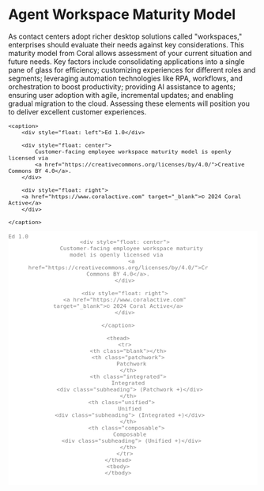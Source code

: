 # Agent Workspace Maturity Model

As contact centers adopt richer desktop solutions called "workspaces," enterprises should evaluate their needs against key considerations. This maturity model from Coral allows assessment of your current situation and future needs. Key factors include consolidating applications into a single pane of glass for efficiency; customizing experiences for different roles and segments; leveraging automation technologies like RPA, workflows, and orchestration to boost productivity; providing AI assistance to agents; ensuring user adoption with agile, incremental updates; and enabling gradual migration to the cloud. Assessing these elements will position you to deliver excellent customer experiences. 


<main id="maturity-model">

    <caption>
        <div style="float: left">Ed 1.0</div>

        <div style="float: center">
            Customer-facing employee workspace maturity model is openly licensed via 
            <a href="https://creativecommons.org/licenses/by/4.0/">Creative Commons BY 4.0</a>.
        </div>

        <div style="float: right">
        <a href="https://www.coralactive.com" target="_blank">© 2024 Coral Active</a>
        </div>
        
    </caption>
    


<table>
    <caption>
        <div style="float: left">Ed 1.0</div>

        <div style="float: center">
            Customer-facing employee workspace maturity model is openly licensed via 
            <a href="https://creativecommons.org/licenses/by/4.0/">Creative Commons BY 4.0</a>.
        </div>

        <div style="float: right">
        <a href="https://www.coralactive.com" target="_blank">© 2024 Coral Active</a>
        </div>
        
    </caption>
    
    <thead>
        <tr>
          <th class="blank"></th>
          <th class="patchwork">
            Patchwork
          </th>
          <th class="integrated">
           Integrated 
           <div class="subheading"> (Patchwork +)</div>
          </th>
          <th class="unified">    
            Unified 
            <div class="subheading"> (Integrated +)</div> 
          </th>
          <th class="composable"> 
            Composable 
            <div class="subheading"> (Unified +)</div>
          </th>
        </tr>
    </thead>
    <tbody>
    </tbody>
</table>

</main>


<style >
#maturity-model * { font-family: monospace, sans-serif; font-size: 0.7rem; }

#maturity-modelh1 { text-align: center; font-size: 2rem; }
#maturity-modelth, td { font-size: 0.7rem; }

/* 
  Columns are:
  1. Category
  2. patchwork
  3. integrated
  4. unified
  5. composable
*/

#maturity-modelcaption { caption-side: bottom; padding-top: 0.5rem; }

#maturity-model th .subheading, #maturity-model caption { font-size: 70%; color: grey; margin-top: 0.3rem; }

#maturity-model table {
  width: 100%;
  background-color: #FFFFFF;
  border-collapse: collapse;
  border-width: 0px;
  border-color: #808080;
  border-style: solid;
  color: #000000;
}

#maturity-model table th, #maturity-model table td { border-width: 2px; }

#maturity-model table th:nth-child(1) { width: 16%; border-top-width: 0px; border-left: none; }
#maturity-model table th:nth-child(2) { width: 21%; background-color: rgb(241, 198, 128); }
#maturity-model table th:nth-child(3) { width: 21%; background-color: rgb(243, 225, 191); }
#maturity-model table th:nth-child(4) { width: 21%; background-color: rgb(166, 205, 241); }
#maturity-model table th:nth-child(5) { width: 21%; background-color: rgb(109, 180, 229); }

#maturity-model table td:nth-child(1) { font-size: 120%; }

#maturity-model table td, #maturity-model table th {
  border-width: 2px;
  border-color: #808080;
  border-style: solid;
  padding: 5px;
}

#maturity-model td ul { list-style: none; padding: 0; list-style: none; }

#maturity-model .tick { font-size: 120%; color: green;  }

</style>
